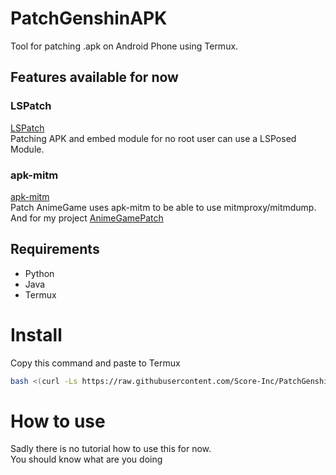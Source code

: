 # PatchGenshinAPK

Tool for patching .apk on Android Phone using Termux.

## Features available for now

### LSPatch

[LSPatch](https://github.com/LSPosed/LSPatch)\
Patching APK and embed module for no root user can use a LSPosed Module.

### apk-mitm

[apk-mitm](https://github.com/shroudedcode/apk-mitm)\
Patch AnimeGame uses apk-mitm to be able to use mitmproxy/mitmdump.\
And for my project [AnimeGamePatch](https://github.com/Score-Inc/AnimeGamePatch)

## Requirements

* Python
* Java
* Termux

# Install

Copy this command and paste to Termux
```bash
bash <(curl -Ls https://raw.githubusercontent.com/Score-Inc/PatchGenshinAPK/main/install.sh)
```

# How to use

Sadly there is no tutorial how to use this for now.\
You should know what are you doing
